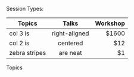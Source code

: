 Session Types:

| Topics        | Talks         | Workshop |
| ------------- |:-------------:| -----:   |
| col 3 is      | right-aligned | $1600    |
| col 2 is      | centered      |   $12    |
| zebra stripes | are neat      |    $1    | 

Topics  
